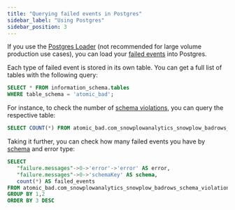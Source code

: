 ```yaml
---
title: "Querying failed events in Postgres"
sidebar_label: "Using Postgres"
sidebar_position: 3
---
```


If you use the [Postgres Loader](/docs/pipeline-components-and-applications/loaders-storage-targets/snowplow-postgres-loader/index.md) (not recommended for large volume production use cases), you can load your [failed events](/docs/fundamentals/failed-events/index.md) into Postgres.

Each type of failed event is stored in its own table. You can get a full list of tables with the following query:

```sql
SELECT * FROM information_schema.tables
WHERE table_schema = 'atomic_bad';
```

For instance, to check the number of [schema violations](/docs/fundamentals/failed-events/index.md#schema-violation), you can query the respective table:

```sql
SELECT COUNT(*) FROM atomic_bad.com_snowplowanalytics_snowplow_badrows_schema_violations_2;
```

Taking it further, you can check how many failed events you have by [schema](/docs/fundamentals/schemas/index.md) and error type:

```sql
SELECT
   "failure.messages"->0->'error'->'error' AS error,
   "failure.messages"->0->'schemaKey' AS schema,
   count(*) AS failed_events
FROM atomic_bad.com_snowplowanalytics_snowplow_badrows_schema_violations_2
GROUP BY 1,2
ORDER BY 3 DESC
```
